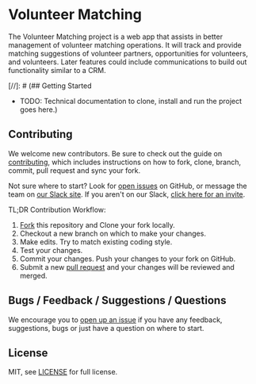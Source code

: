 # Volunteer Matching

The Volunteer Matching project is a web app that assists in better management of volunteer matching operations. It will track and provide matching suggestions of volunteer partners, opportunities for volunteers, and volunteers. Later features could include communications to build out functionality similar to a CRM.

[//]: # (## Getting Started
- TODO: Technical documentation to clone, install and run the project goes here.)

## Contributing

We welcome new contributors.  Be sure to check out the guide on [contributing][contributing], which includes instructions on how to fork, clone, branch, commit, pull request and sync your fork.

Not sure where to start? Look for [open issues][githubissue] on GitHub, or message the team on [our Slack site][slack]. If you aren't on our Slack, [click here for an invite][slackinvite].

TL;DR Contribution Workflow:

1. [Fork][fork] this repository and Clone your fork locally.
1. Checkout a new branch on which to make your changes.
1. Make edits. Try to match existing coding style.
1. Test your changes.
1. Commit your changes. Push your changes to your fork on GitHub.
1. Submit a new [pull request][pullrequest] and your changes will be reviewed and merged.

## Bugs / Feedback / Suggestions / Questions

We encourage you to [open up an issue][newissue] if you have any feedback, suggestions, bugs or just have a question on where to start.

## License

MIT, see [LICENSE](/LICENSE) for full license.

[slack]: https://codeforfoco.slack.com/
[slackinvite]: https://codeforfocoslack.herokuapp.com
[fork]: https://help.github.com/articles/fork-a-repo/
[forkthisrepo]: https://github.com/CodeForFoco/volunteermatching#fork-destination-box
[contributing]: https://github.com/CodeForFoco/org/blob/master/CONTRIBUTING.md
[githubissue]: https://github.com/CodeForFoco/volunteermatching/issues
[newissue]: https://github.com/CodeForFoco/volunteermatching/issues/new
[pullrequest]: https://github.com/CodeForFoco/volunteermatching/pulls
